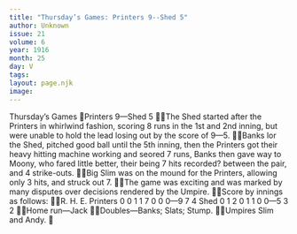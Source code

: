 ```yaml
---
title: "Thursday’s Games: Printers 9--Shed 5"
author: Unknown
issue: 21
volume: 6
year: 1916
month: 25
day: V
tags:
layout: page.njk
image:
---
```

Thursday’s Games Printers 9—Shed 5 The Shed started after the Printers in whirlwind fashion, scoring 8 runs in the 1st and 2nd inning, but were unable to hold the lead losing out by the score of 9—5. Banks lor the Shed, pitched good ball until the 5th inning, then the Printers got their heavy hitting machine working and seored 7 runs, Banks then gave way to Moony, who fared little better, their being 7 hits recorded? between the pair, and 4 strike-outs. Big Slim was on the mound for the Printers, allowing only 3 hits, and struck out 7. The game was exciting and was marked by many disputes over decisions rendered by the Umpire. Score by innings as follows: R. H. E. Printers 0 0 1 1 7 0 0 0—9 7 4 Shed 0 1 2 0 1 1 0 0—5 3 2  Home run—Jack Doubles—Banks; Slats; Stump. Umpires Slim and Andy. 
